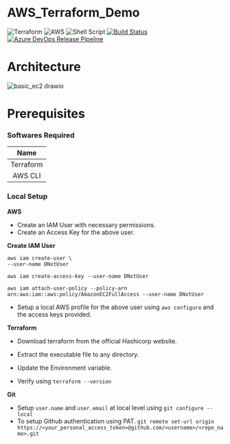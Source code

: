# AWS_Terraform_Demo
![Terraform](https://img.shields.io/badge/-%235835CC.svg?style=for-the-badge&logo=terraform&logoColor=white) ![AWS](https://img.shields.io/badge/-%23FF9900.svg?style=for-the-badge&logo=amazon-aws&logoColor=white) ![Shell Script](https://img.shields.io/badge/-%23121011.svg?style=for-the-badge&logo=gnu-bash&logoColor=white) 
[![Build Status](https://dev.azure.com/DevOpsNxt961/Nxt/_apis/build/status%2FNxt-CI?branchName=basic_ec2)](https://dev.azure.com/DevOpsNxt961/Nxt/_build/latest?definitionId=1&branchName=basic_ec2)
[![Azure DevOps Release Pipeline](https://dev.azure.com/your-organization/your-project/_apis/build/status/your-pipeline-name?branchName=main)](https://vsrm.dev.azure.com/DevOpsNxt961/_apis/public/Release/badge/9adb4fbe-b74d-4b2b-b048-09612ac8de25/1/1)  

# Architecture 
![basic_ec2 drawio](https://github.com/yoU-Jay/AWS_Demo/assets/59735375/ee9cfe79-3b1e-4349-aae0-a60e17d3d5e8)


# Prerequisites

### Softwares Required

|  **Name** |
|:---------:|
| Terraform |
|  AWS CLI  |

### Local Setup

**AWS**

* Create an IAM User with necessary permissions.
* Create an Access Key for the above user.

**Create IAM User**

```
aws iam create-user \
--user-name DNxtUser

aws iam create-access-key --user-name DNxtUser

aws iam attach-user-policy --policy-arn arn:aws:iam::aws:policy/AmazonEC2FullAccess --user-name DNxtUser
```

* Setup a local AWS profile for the above user using `aws configure` and the access keys provided.

  

**Terraform**

* Download terraform from the official Hashicorp website.

* Extract the executable file to any directory.

* Update the Environment variable.

* Verify using `terraform --version`

  

**Git**

* Setup `user.name` and `user.email` at local level using `git configure --local`
* To setup Github authentication using PAT. `git remote set-url origin https://<your_personal_access_token>@github.com/<username>/<repo_name>.git`
